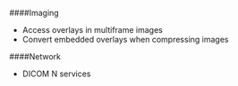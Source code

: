 ####Imaging
* Access overlays in multiframe images
* Convert embedded overlays when compressing images

####Network
* DICOM N services